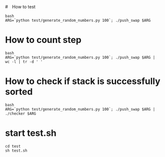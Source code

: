 #　How to test

```
bash
ARG=`python test/generate_random_numbers.py 100`; ./push_swap $ARG
```

# How to count step

```
bash
ARG=`python test/generate_random_numbers.py 100`; ./push_swap $ARG | wc -l | tr -d ' '
```

# How to check if stack is successfully sorted

```
bash
ARG=`python test/generate_random_numbers.py 100`; ./push_swap $ARG | ./checker $ARG
```

# start test.sh

```
cd test
sh test.sh
```